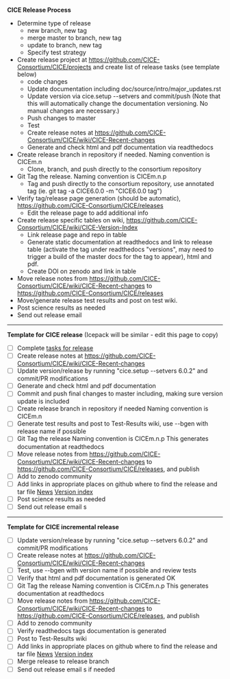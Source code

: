 **CICE Release Process**

* Determine type of release
  * new branch, new tag
  * merge master to branch, new tag
  * update to branch, new tag
  * Specify test strategy
* Create release project at https://github.com/CICE-Consortium/CICE/projects and create list of release tasks (see template below)
  * code changes
  * Update documentation including doc/source/intro/major_updates.rst
  * Update version via cice.setup --setvers and commit/push (Note that this will automatically change the documentation versioning. No manual changes are necessary.)
  * Push changes to master
  * Test
  * Create release notes at https://github.com/CICE-Consortium/CICE/wiki/CICE-Recent-changes
  * Generate and check html and pdf documentation via readthedocs
* Create release branch in repository if needed.  Naming convention is CICEm.n
  * Clone, branch, and push directly to the consortium repository
* Git Tag the release. Naming convention is CICEm.n.p
  * Tag and push directly to the consortium repository, use annotated tag (ie. git tag -a CICE6.0.0 -m "CICE6.0.0 tag")
* Verify tag/release page generation (should be automatic), https://github.com/CICE-Consortium/CICE/releases
  * Edit the release page to add additional info
* Create release specific tables on wiki, https://github.com/CICE-Consortium/CICE/wiki/CICE-Version-Index
  * Link release page and repo in table
  * Generate static documentation at readthedocs and link to release table (activate the tag under readthedocs "versions", may need to trigger a build of the master docs for the tag to appear), html and pdf.
  * Create DOI on zenodo and link in table
* Move release notes from https://github.com/CICE-Consortium/CICE/wiki/CICE-Recent-changes to https://github.com/CICE-Consortium/CICE/releases
* Move/generate release test results and post on test wiki.
* Post science results as needed
* Send out release email 

-----------------------------------------
**Template for CICE release**    (Icepack will be similar - edit this page to copy)

- [ ] Complete [tasks for release](https://github.com/CICE-Consortium/Icepack/projects/2)
- [ ] Create release notes at https://github.com/CICE-Consortium/CICE/wiki/CICE-Recent-changes
- [ ] Update version/release by running "cice.setup --setvers 6.0.2" and commit/PR modifications
- [ ] Generate and check html and pdf documentation
- [ ] Commit and push final changes to master including, making sure version update is included
- [ ] Create release branch in repository if needed
Naming convention is CICEm.n
- [ ] Generate test results and post to Test-Results wiki, use --bgen with release name if possible
- [ ] Git Tag the release
Naming convention is CICEm.n.p
This generates documentation at readthedocs
- [ ] Move release notes from https://github.com/CICE-Consortium/CICE/wiki/CICE-Recent-changes to https://github.com/CICE-Consortium/CICE/releases, and publish
- [ ] Add to zenodo community
- [ ] Add links in appropriate places on github where to find the release and tar file
[News](https://github.com/CICE-Consortium/About-Us/wiki/Consortium-News-and-Highlights)
[Version index](https://github.com/CICE-Consortium/CICE/wiki/CICE-Version-Index)
- [ ] Post science results as needed
- [ ] Send out release email s

-----------------------------------------
**Template for CICE incremental release** 

- [ ] Update version/release by running "cice.setup --setvers 6.0.2" and commit/PR modifications
- [ ] Create release notes at https://github.com/CICE-Consortium/CICE/wiki/CICE-Recent-changes
- [ ] Test, use --bgen with version name if possible and review tests
- [ ] Verify that html and pdf documentation is generated OK
- [ ] Git Tag the release
Naming convention is CICEm.n.p
This generates documentation at readthedocs
- [ ] Move release notes from https://github.com/CICE-Consortium/CICE/wiki/CICE-Recent-changes to https://github.com/CICE-Consortium/CICE/releases, and publish
- [ ] Add to zenodo community
- [ ] Verify readthedocs tags documentation is generated
- [ ] Post to Test-Results wiki
- [ ] Add links in appropriate places on github where to find the release and tar file
[News](https://github.com/CICE-Consortium/About-Us/wiki/Consortium-News-and-Highlights)
[Version index](https://github.com/CICE-Consortium/CICE/wiki/CICE-Version-Index)
- [ ] Merge release to release branch
- [ ] Send out release email s if needed
